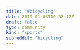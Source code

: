 ```yaml
---
title: "#bicycling"
date: 2019-01-03T10:32:17Z
draft: false
type: community
kind: "sports"
subreddit: "bicycling"
---
```

